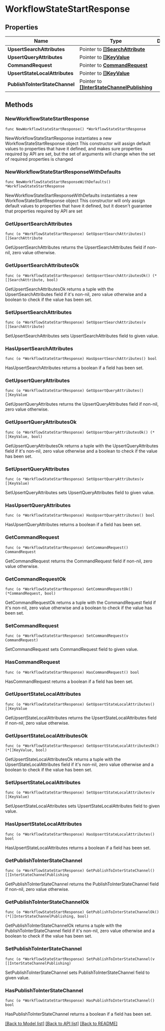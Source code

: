 # WorkflowStateStartResponse

## Properties

Name | Type | Description | Notes
------------ | ------------- | ------------- | -------------
**UpsertSearchAttributes** | Pointer to [**[]SearchAttribute**](SearchAttribute.md) |  | [optional] 
**UpsertQueryAttributes** | Pointer to [**[]KeyValue**](KeyValue.md) |  | [optional] 
**CommandRequest** | Pointer to [**CommandRequest**](CommandRequest.md) |  | [optional] 
**UpsertStateLocalAttributes** | Pointer to [**[]KeyValue**](KeyValue.md) |  | [optional] 
**PublishToInterStateChannel** | Pointer to [**[]InterStateChannelPublishing**](InterStateChannelPublishing.md) |  | [optional] 

## Methods

### NewWorkflowStateStartResponse

`func NewWorkflowStateStartResponse() *WorkflowStateStartResponse`

NewWorkflowStateStartResponse instantiates a new WorkflowStateStartResponse object
This constructor will assign default values to properties that have it defined,
and makes sure properties required by API are set, but the set of arguments
will change when the set of required properties is changed

### NewWorkflowStateStartResponseWithDefaults

`func NewWorkflowStateStartResponseWithDefaults() *WorkflowStateStartResponse`

NewWorkflowStateStartResponseWithDefaults instantiates a new WorkflowStateStartResponse object
This constructor will only assign default values to properties that have it defined,
but it doesn't guarantee that properties required by API are set

### GetUpsertSearchAttributes

`func (o *WorkflowStateStartResponse) GetUpsertSearchAttributes() []SearchAttribute`

GetUpsertSearchAttributes returns the UpsertSearchAttributes field if non-nil, zero value otherwise.

### GetUpsertSearchAttributesOk

`func (o *WorkflowStateStartResponse) GetUpsertSearchAttributesOk() (*[]SearchAttribute, bool)`

GetUpsertSearchAttributesOk returns a tuple with the UpsertSearchAttributes field if it's non-nil, zero value otherwise
and a boolean to check if the value has been set.

### SetUpsertSearchAttributes

`func (o *WorkflowStateStartResponse) SetUpsertSearchAttributes(v []SearchAttribute)`

SetUpsertSearchAttributes sets UpsertSearchAttributes field to given value.

### HasUpsertSearchAttributes

`func (o *WorkflowStateStartResponse) HasUpsertSearchAttributes() bool`

HasUpsertSearchAttributes returns a boolean if a field has been set.

### GetUpsertQueryAttributes

`func (o *WorkflowStateStartResponse) GetUpsertQueryAttributes() []KeyValue`

GetUpsertQueryAttributes returns the UpsertQueryAttributes field if non-nil, zero value otherwise.

### GetUpsertQueryAttributesOk

`func (o *WorkflowStateStartResponse) GetUpsertQueryAttributesOk() (*[]KeyValue, bool)`

GetUpsertQueryAttributesOk returns a tuple with the UpsertQueryAttributes field if it's non-nil, zero value otherwise
and a boolean to check if the value has been set.

### SetUpsertQueryAttributes

`func (o *WorkflowStateStartResponse) SetUpsertQueryAttributes(v []KeyValue)`

SetUpsertQueryAttributes sets UpsertQueryAttributes field to given value.

### HasUpsertQueryAttributes

`func (o *WorkflowStateStartResponse) HasUpsertQueryAttributes() bool`

HasUpsertQueryAttributes returns a boolean if a field has been set.

### GetCommandRequest

`func (o *WorkflowStateStartResponse) GetCommandRequest() CommandRequest`

GetCommandRequest returns the CommandRequest field if non-nil, zero value otherwise.

### GetCommandRequestOk

`func (o *WorkflowStateStartResponse) GetCommandRequestOk() (*CommandRequest, bool)`

GetCommandRequestOk returns a tuple with the CommandRequest field if it's non-nil, zero value otherwise
and a boolean to check if the value has been set.

### SetCommandRequest

`func (o *WorkflowStateStartResponse) SetCommandRequest(v CommandRequest)`

SetCommandRequest sets CommandRequest field to given value.

### HasCommandRequest

`func (o *WorkflowStateStartResponse) HasCommandRequest() bool`

HasCommandRequest returns a boolean if a field has been set.

### GetUpsertStateLocalAttributes

`func (o *WorkflowStateStartResponse) GetUpsertStateLocalAttributes() []KeyValue`

GetUpsertStateLocalAttributes returns the UpsertStateLocalAttributes field if non-nil, zero value otherwise.

### GetUpsertStateLocalAttributesOk

`func (o *WorkflowStateStartResponse) GetUpsertStateLocalAttributesOk() (*[]KeyValue, bool)`

GetUpsertStateLocalAttributesOk returns a tuple with the UpsertStateLocalAttributes field if it's non-nil, zero value otherwise
and a boolean to check if the value has been set.

### SetUpsertStateLocalAttributes

`func (o *WorkflowStateStartResponse) SetUpsertStateLocalAttributes(v []KeyValue)`

SetUpsertStateLocalAttributes sets UpsertStateLocalAttributes field to given value.

### HasUpsertStateLocalAttributes

`func (o *WorkflowStateStartResponse) HasUpsertStateLocalAttributes() bool`

HasUpsertStateLocalAttributes returns a boolean if a field has been set.

### GetPublishToInterStateChannel

`func (o *WorkflowStateStartResponse) GetPublishToInterStateChannel() []InterStateChannelPublishing`

GetPublishToInterStateChannel returns the PublishToInterStateChannel field if non-nil, zero value otherwise.

### GetPublishToInterStateChannelOk

`func (o *WorkflowStateStartResponse) GetPublishToInterStateChannelOk() (*[]InterStateChannelPublishing, bool)`

GetPublishToInterStateChannelOk returns a tuple with the PublishToInterStateChannel field if it's non-nil, zero value otherwise
and a boolean to check if the value has been set.

### SetPublishToInterStateChannel

`func (o *WorkflowStateStartResponse) SetPublishToInterStateChannel(v []InterStateChannelPublishing)`

SetPublishToInterStateChannel sets PublishToInterStateChannel field to given value.

### HasPublishToInterStateChannel

`func (o *WorkflowStateStartResponse) HasPublishToInterStateChannel() bool`

HasPublishToInterStateChannel returns a boolean if a field has been set.


[[Back to Model list]](../README.md#documentation-for-models) [[Back to API list]](../README.md#documentation-for-api-endpoints) [[Back to README]](../README.md)


